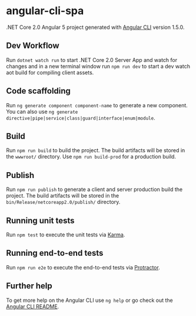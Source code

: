 # angular-cli-spa

.NET Core 2.0 Angular 5 project generated with [Angular CLI](https://github.com/angular/angular-cli) version 1.5.0.

## Dev Workflow

Run `dotnet watch run` to start .NET Core 2.0 Server App and watch for changes and in a new terminal window run `npm run dev` to start a dev watch
aot build for compiling client assets.

## Code scaffolding

Run `ng generate component component-name` to generate a new component. You can also use `ng generate directive|pipe|service|class|guard|interface|enum|module`.

## Build

Run `npm run build` to build the project. The build artifacts will be stored in the `wwwroot/` directory. Use `npm run build-prod` for a production build.

## Publish

Run `npm run publish` to generate a client and server production build the project. The build artifacts will be stored in the `bin/Release/netcoreapp2.0/publish/` directory. 

## Running unit tests

Run `npm test` to execute the unit tests via [Karma](https://karma-runner.github.io).

## Running end-to-end tests

Run `npm run e2e` to execute the end-to-end tests via [Protractor](http://www.protractortest.org/).

## Further help

To get more help on the Angular CLI use `ng help` or go check out the [Angular CLI README](https://github.com/angular/angular-cli/blob/master/README.md).
